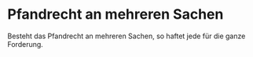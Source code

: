 # Pfandrecht an mehreren Sachen

Besteht das Pfandrecht an mehreren Sachen, so haftet jede für die ganze Forderung.